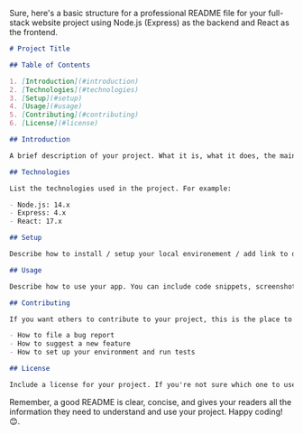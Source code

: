 Sure, here's a basic structure for a professional README file for your full-stack website project using Node.js (Express) as the backend and React as the frontend.

```markdown
# Project Title

## Table of Contents

1. [Introduction](#introduction)
2. [Technologies](#technologies)
3. [Setup](#setup)
4. [Usage](#usage)
5. [Contributing](#contributing)
6. [License](#license)

## Introduction

A brief description of your project. What it is, what it does, the main features, and any other information that you think would be useful.

## Technologies

List the technologies used in the project. For example:

- Node.js: 14.x
- Express: 4.x
- React: 17.x

## Setup

Describe how to install / setup your local environement / add link to demo version.

## Usage

Describe how to use your app. You can include code snippets, screenshots, or anything else that you think would be helpful.

## Contributing

If you want others to contribute to your project, this is the place to include guidelines. Here, you can include:

- How to file a bug report
- How to suggest a new feature
- How to set up your environment and run tests

## License

Include a license for your project. If you're not sure which one to use, you can check out [choosealicense.com](https://choosealicense.com/).
```

Remember, a good README is clear, concise, and gives your readers all the information they need to understand and use your project. Happy coding! 😊.
